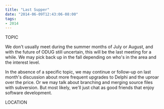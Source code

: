 ```yaml
---
title: "Last Supper"
date: "2014-06-09T12:43:06-08:00"
tags:
- 2014
---
```


TOPIC

We don't usually meet during the summer months of July or August, and with the future of ODUG still uncertain, this will be the last meeting for a while.  We may pick back up in the fall depending on who's in the area and the interest level.

In the absence of a specific topic, we may continue or follow-up on last month's discussion about more frequent upgrades to Delphi and the uproar over the price. Or we may talk about branching and merging source files with subversion. But most likely, we'll just chat as good friends that enjoy software development.

LOCATION